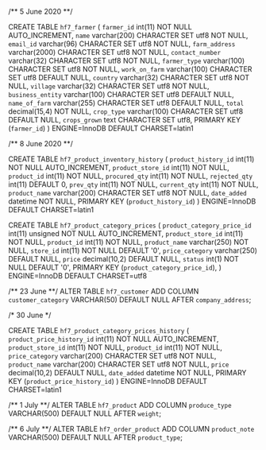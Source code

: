 /** 5 June 2020 **/

CREATE TABLE `hf7_farmer` (
 `farmer_id` int(11) NOT NULL AUTO_INCREMENT,
 `name` varchar(200) CHARACTER SET utf8 NOT NULL,
 `email_id` varchar(96) CHARACTER SET utf8 NOT NULL,
 `farm_address` varchar(2000) CHARACTER SET utf8 NOT NULL,
 `contact_number` varchar(32) CHARACTER SET utf8 NOT NULL,
 `farmer_type` varchar(100) CHARACTER SET utf8 NOT NULL,
 `work_on_farm` varchar(100) CHARACTER SET utf8 DEFAULT NULL,
 `country` varchar(32) CHARACTER SET utf8 NOT NULL,
 `village` varchar(32) CHARACTER SET utf8 NOT NULL,
 `business_entity` varchar(100) CHARACTER SET utf8 DEFAULT NULL,
 `name_of_farm` varchar(255) CHARACTER SET utf8 DEFAULT NULL,
 `total` decimal(15,4) NOT NULL,
 `crop_type` varchar(100) CHARACTER SET utf8 DEFAULT NULL,
 `crops_grown` text CHARACTER SET utf8,
 PRIMARY KEY (`farmer_id`)
) ENGINE=InnoDB DEFAULT CHARSET=latin1


/** 8 June 2020 **/

CREATE TABLE `hf7_product_inventory_history` (
 `product_history_id` int(11) NOT NULL AUTO_INCREMENT,
 `product_store_id` int(11) NOT NULL,
 `product_id` int(11) NOT NULL,
 `procured_qty` int(11) NOT NULL,
 `rejected_qty` int(11) DEFAULT 0,
 `prev_qty` int(11) NOT NULL,
 `current_qty` int(11) NOT NULL,
 `product_name` varchar(200) CHARACTER SET utf8 NOT NULL,
 `date_added` datetime NOT NULL,
 PRIMARY KEY (`product_history_id`)
) ENGINE=InnoDB DEFAULT CHARSET=latin1


CREATE TABLE `hf7_product_category_prices` (
  `product_category_price_id` int(11) unsigned NOT NULL AUTO_INCREMENT,
  `product_store_id` int(11) NOT NULL,
  `product_id` int(11) NOT NULL,
  `product_name` varchar(250) NOT NULL,
  `store_id` int(11) NOT NULL DEFAULT '0',
  `price_category` varchar(250) DEFAULT NULL,
  `price` decimal(10,2) DEFAULT NULL,
  `status` int(1) NOT NULL DEFAULT '0',
  PRIMARY KEY (`product_category_price_id`),
) ENGINE=InnoDB DEFAULT CHARSET=utf8


/** 23 June **/
  ALTER TABLE `hf7_customer` ADD COLUMN `customer_category` VARCHAR(50) DEFAULT NULL AFTER `company_address`;

  /* 30 June */

  CREATE TABLE `hf7_product_category_prices_history` (
 `product_price_history_id` int(11) NOT NULL AUTO_INCREMENT,
 `product_store_id` int(11) NOT NULL,
 `product_id` int(11) NOT NULL,
 `price_category` varchar(200) CHARACTER SET utf8 NOT NULL,
 `product_name` varchar(200) CHARACTER SET utf8 NOT NULL,
 `price` decimal(10,2) DEFAULT NULL,
 `date_added` datetime NOT NULL,
 PRIMARY KEY (`product_price_history_id`)
) ENGINE=InnoDB DEFAULT CHARSET=latin1


/** 1 July **/
  ALTER TABLE `hf7_product` ADD COLUMN `produce_type` VARCHAR(500) DEFAULT NULL AFTER `weight`;



  /** 6 July **/
  ALTER TABLE `hf7_order_product` ADD COLUMN `product_note` VARCHAR(500) DEFAULT NULL AFTER `product_type`;